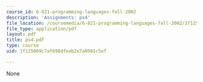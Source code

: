 ```yaml
---
course_id: 6-821-programming-languages-fall-2002
description: 'Assignments: ps4'
file_location: /coursemedia/6-821-programming-languages-fall-2002/1f125969c7af698dfeab2e7a0901c5af_ps4.pdf
file_type: application/pdf
layout: pdf
title: ps4.pdf
type: course
uid: 1f125969c7af698dfeab2e7a0901c5af

---
```

None